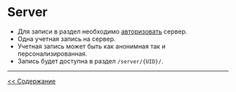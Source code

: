 # Server

- Для записи в раздел необходимо [авторизовать](./AUTH.md) сервер. 
- Одна учетная запись на сервер. 
- Учетная запись может быть как анонимная так и персонализированная.  
- Запись будет доступна в раздел `/server/{UID}/`. 

---
[ << Содержание](./README.md)
